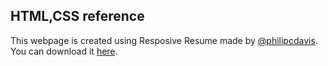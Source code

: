 ## HTML,CSS reference
This webpage is created using Resposive Resume made by <a href="http://www.twitter.com/philipcdavis">@philipcdavis<a>.
You can download it <a href="https://github.com/philipcdavis/responsive-resume/archive/master.zip">here</a>.
